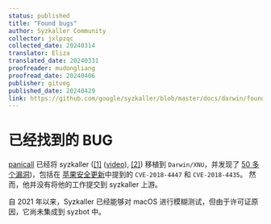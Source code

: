 ```yaml
---
status: published
title: "Found bugs"
author: Syzkaller Community
collector: jxlpzqc
collected_date: 20240314
translator: Eliza
translated_date: 20240331
proofreader: mudongliang
proofread_date: 20240406
publisher: gitveg
published_date: 20240429
link: https://github.com/google/syzkaller/blob/master/docs/darwin/found_bugs.md
---
```


# 已经找到的 BUG

[panicall](https://twitter.com/panicaII) 已经将 syzkaller 
([[1]](https://i.blackhat.com/eu-18/Wed-Dec-5/eu-18-Juwei_Lin-Drill-The-Apple-Core.pdf)
([video](https://www.youtube.com/watch?v=zDXyH8HxTwg)),
[[2]](https://conference.hitb.org/hitbsecconf2019ams/materials/D2T2%20-%20PanicXNU%203.0%20-%20Juwei%20Lin%20&%20Junzhi%20Lu.pdf))
移植到 `Darwin/XNU`，并发现了 [50 多个漏洞](https://twitter.com/panicaII/status/1070696972326133760))，包括在
[苹果安全更新](https://support.apple.com/en-us/HT209341)中提到的 `CVE-2018-4447` 和 `CVE-2018-4435`。 然而，他并没有将他的工作提交到 syzkaller 上游。

自 2021 年以来，Syzkaller 已经能够对 macOS 进行模糊测试，但由于许可证原因，它尚未集成到 syzbot 中。
